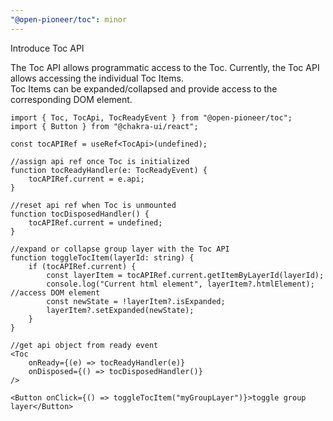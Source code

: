 ```yaml
---
"@open-pioneer/toc": minor
---
```


Introduce Toc API

The Toc API allows programmatic access to the Toc. Currently, the Toc API allows accessing the individual Toc Items.  
Toc Items can be expanded/collapsed and provide access to the corresponding DOM element.

```tsx
import { Toc, TocApi, TocReadyEvent } from "@open-pioneer/toc";
import { Button } from "@chakra-ui/react";

const tocAPIRef = useRef<TocApi>(undefined);

//assign api ref once Toc is initialized
function tocReadyHandler(e: TocReadyEvent) {
    tocAPIRef.current = e.api;
}

//reset api ref when Toc is unmounted
function tocDisposedHandler() {
    tocAPIRef.current = undefined;
}

//expand or collapse group layer with the Toc API
function toggleTocItem(layerId: string) {
    if (tocAPIRef.current) {
        const layerItem = tocAPIRef.current.getItemByLayerId(layerId);
        console.log("Current html element", layerItem?.htmlElement); //access DOM element
        const newState = !layerItem?.isExpanded;
        layerItem?.setExpanded(newState);
    }
}

//get api object from ready event
<Toc
    onReady={(e) => tocReadyHandler(e)}
    onDisposed={() => tocDisposedHandler()}
/>

<Button onClick={() => toggleTocItem("myGroupLayer")}>toggle group layer</Button>
```
